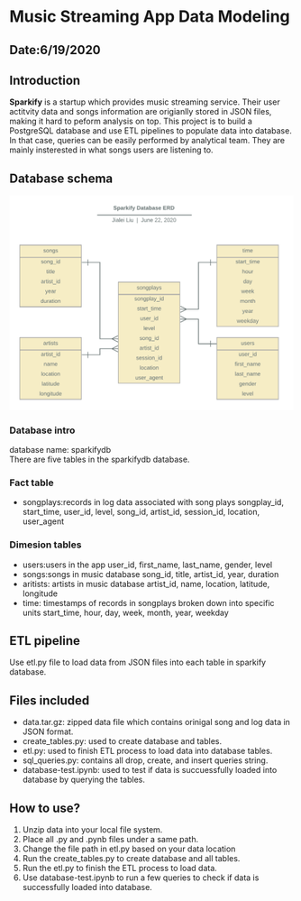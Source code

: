# Music Streaming App Data Modeling
## Date:6/19/2020

## Introduction
**Sparkify** is a startup which provides music streaming service. Their user actitvity data and songs information are origianlly stored in JSON files, making it hard to peform analysis on top. This project is to  build a PostgreSQL database and use ETL pipelines to populate data into database. In that case, queries can be easily performed by analytical team. They are mainly insterested in what songs users are listening to.

## Database schema
![ERD](./ERD.png)
### Database intro
database name: sparkifydb   
There are five tables in the sparkifydb database.

### Fact table
- songplays:records in log data associated with song plays
songplay_id, start_time, user_id, level, song_id, artist_id, session_id, location, user_agent
### Dimesion tables
- users:users in the app
user_id, first_name, last_name, gender, level
- songs:songs in music database
song_id, title, artist_id, year, duration
- aritists: artists in music database
artist_id, name, location, latitude, longitude
- time: timestamps of records in songplays broken down into specific units
start_time, hour, day, week, month, year, weekday

## ETL pipeline
Use etl.py file to load data from JSON files into each table in sparkify database.

## Files included
- data.tar.gz: zipped data file which contains orinigal song and log data in JSON format.
- create_tables.py: used to create database and tables.
- etl.py: used to finish ETL process to load data into database tables.
- sql_queries.py: contains all drop, create, and insert queries string.
- database-test.ipynb: used to test if data is succuessfully loaded into database by querying the tables.


## How to use?
1. Unzip data into your local file system.
2. Place all .py and .pynb files under a same path.
3. Change the file path in etl.py based on your data location
4. Run the create_tables.py to create database and all tables.
5. Run the etl.py to finish the ETL process to load data.
6. Use database-test.ipynb to run a few queries to check if data is successfully loaded into database.
